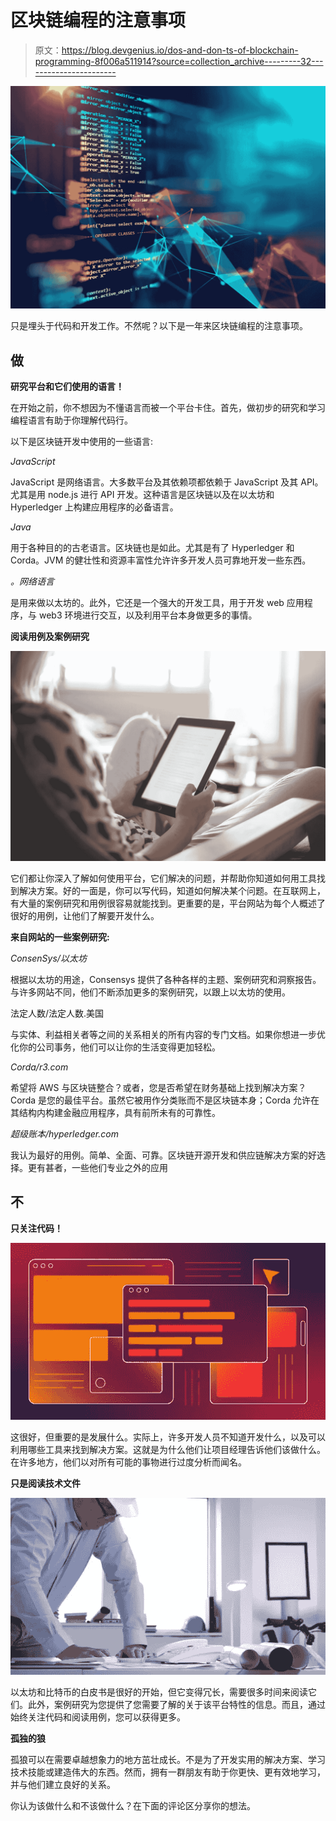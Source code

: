# 区块链编程的注意事项

> 原文：<https://blog.devgenius.io/dos-and-don-ts-of-blockchain-programming-8f006a511914?source=collection_archive---------32----------------------->

![](img/a4b56917c31664f1d3c1ea7f686f261a.png)

只是埋头于代码和开发工作。不然呢？以下是一年来区块链编程的注意事项。

## **做**

**研究平台和它们使用的语言！**

在开始之前，你不想因为不懂语言而被一个平台卡住。首先，做初步的研究和学习编程语言有助于你理解代码行。

以下是区块链开发中使用的一些语言:

*JavaScript*

JavaScript 是网络语言。大多数平台及其依赖项都依赖于 JavaScript 及其 API。尤其是用 node.js 进行 API 开发。这种语言是区块链以及在以太坊和 Hyperledger 上构建应用程序的必备语言。

*Java*

用于各种目的的古老语言。区块链也是如此。尤其是有了 Hyperledger 和 Corda。JVM 的健壮性和资源丰富性允许许多开发人员可靠地开发一些东西。

*。网络语言*

是用来做以太坊的。此外，它还是一个强大的开发工具，用于开发 web 应用程序，与 web3 环境进行交互，以及利用平台本身做更多的事情。

**阅读用例及案例研究**

![](img/a860962e09a646cbd11a4ef11603e5a6.png)

它们都让你深入了解如何使用平台，它们解决的问题，并帮助你知道如何用工具找到解决方案。好的一面是，你可以写代码，知道如何解决某个问题。在互联网上，有大量的案例研究和用例很容易就能找到。更重要的是，平台网站为每个人概述了很好的用例，让他们了解要开发什么。

**来自网站的一些案例研究:**

*ConsenSys/以太坊*

根据以太坊的用途，Consensys 提供了各种各样的主题、案例研究和洞察报告。与许多网站不同，他们不断添加更多的案例研究，以跟上以太坊的使用。

法定人数/法定人数.美国

与实体、利益相关者等之间的关系相关的所有内容的专门文档。如果你想进一步优化你的公司事务，他们可以让你的生活变得更加轻松。

*Corda/r3.com*

希望将 AWS 与区块链整合？或者，您是否希望在财务基础上找到解决方案？Corda 是您的最佳平台。虽然它被用作分类账而不是区块链本身；Corda 允许在其结构内构建金融应用程序，具有前所未有的可靠性。

*超级账本/hyperledger.com*

我认为最好的用例。简单、全面、可靠。区块链开源开发和供应链解决方案的好选择。更有甚者，一些他们专业之外的应用

## 不

**只关注代码！**

![](img/b25f008d869bd10b400e35cdda892723.png)

这很好，但重要的是发展什么。实际上，许多开发人员不知道开发什么，以及可以利用哪些工具来找到解决方案。这就是为什么他们让项目经理告诉他们该做什么。在许多地方，他们以对所有可能的事物进行过度分析而闻名。

**只是阅读技术文件**

![](img/99ecad88fa3c5db9f86d0c2253e394fe.png)

以太坊和比特币的白皮书是很好的开始，但它变得冗长，需要很多时间来阅读它们。此外，案例研究为您提供了您需要了解的关于该平台特性的信息。而且，通过始终关注代码和阅读用例，您可以获得更多。

**孤独的狼**

孤狼可以在需要卓越想象力的地方茁壮成长。不是为了开发实用的解决方案、学习技术技能或建造伟大的东西。然而，拥有一群朋友有助于你更快、更有效地学习，并与他们建立良好的关系。

你认为该做什么和不该做什么？在下面的评论区分享你的想法。